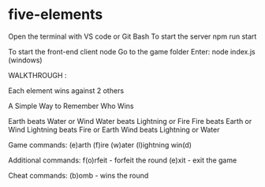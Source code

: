 # five-elements

Open the terminal with VS code or Git Bash
To start the server npm run start

To start the front-end client node
Go to the game folder
Enter: node index.js (windows)

WALKTHROUGH :

Each element wins against 2 others

A Simple Way to Remember Who Wins

Earth beats Water or Wind
Water beats Lightning or Fire
Fire beats Earth or Wind
Lightning beats Fire or Earth
Wind beats Lightning or Water

Game commands:
(e)arth
(f)ire
(w)ater
(l)ightning
win(d)

Additional commands:
f(o)rfeit - forfeit the round
(e)xit - exit the game

Cheat commands:
(b)omb - wins the round
